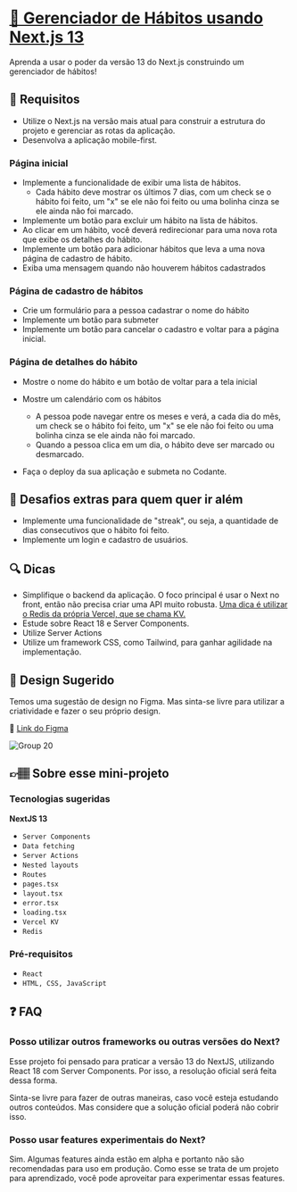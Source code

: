 # [📅 Gerenciador de Hábitos usando Next.js 13](https://codante.io/mini-projetos/gerenciador-de-habitos-nextjs)

Aprenda a usar o poder da versão 13 do Next.js construindo um gerenciador de hábitos!

## 🔨 Requisitos
- Utilize o Next.js na versão mais atual para construir a estrutura do projeto e gerenciar as rotas da aplicação.
- Desenvolva a aplicação mobile-first.

### Página inicial

- Implemente a funcionalidade de exibir uma lista de hábitos.
  - Cada hábito deve mostrar os últimos 7 dias, com um check se o hábito foi feito, um "x" se ele não foi feito ou uma bolinha cinza se ele ainda não foi marcado.
- Implemente um botão para excluir um hábito na lista de hábitos.
- Ao clicar em um hábito, você deverá redirecionar para uma nova rota que exibe os detalhes do hábito.
- Implemente um botão para adicionar hábitos que leva a uma nova página de cadastro de hábito.
- Exiba uma mensagem quando não houverem hábitos cadastrados

### Página de cadastro de hábitos

- Crie um formulário para a pessoa cadastrar o nome do hábito
- Implemente um botão para submeter
- Implemente um botão para cancelar o cadastro e voltar para a página inicial.

### Página de detalhes do hábito

- Mostre o nome do hábito e um botão de voltar para a tela inicial
- Mostre um calendário com os hábitos
  - A pessoa pode navegar entre os meses e verá, a cada dia do mês, um check se o hábito foi feito, um "x" se ele não foi feito ou uma bolinha cinza se ele ainda não foi marcado.
  - Quando a pessoa clica em um dia, o hábito deve ser marcado ou desmarcado.
    
- Faça o deploy da sua aplicação e submeta no Codante.

## 🔨 Desafios extras para quem quer ir além
- Implemente uma funcionalidade de "streak", ou seja, a quantidade de dias consecutivos que o hábito foi feito.
- Implemente um login e cadastro de usuários.

## 🔍 Dicas
- Simplifique o backend da aplicação. O foco principal é usar o Next no front, então não precisa criar uma API muito robusta. [Uma dica é utilizar o Redis da própria Vercel, que se chama KV.](https://vercel.com/docs/storage/vercel-kv)
- Estude sobre React 18 e Server Components.
- Utilize Server Actions
- Utilize um framework CSS, como Tailwind, para ganhar agilidade na implementação.

## 🎨 Design Sugerido
Temos uma sugestão de design no Figma. Mas sinta-se livre para utilizar a criatividade e fazer o seu próprio design.

🔗 [Link do Figma](https://www.figma.com/file/suvmja6210ggZOO6Cpehjl/Mini-Projetos---Codante.io?type=design&node-id=1533-149&mode=design&t=tptjmPrWwZzLsv9Z-0)

![Group 20](https://github.com/codante-io/mp-gerenciador-habitos-next/assets/6475893/72c62cf3-f8da-4540-923e-0b064e2e0961)


## 👉🏽 Sobre esse mini-projeto
### Tecnologias sugeridas
**NextJS 13**

- `Server Components`
- `Data fetching`
- `Server Actions`
- `Nested layouts`
- `Routes`
- `pages.tsx`
- `layout.tsx`
- `error.tsx`
- `loading.tsx`
- `Vercel KV`
- `Redis`

### Pré-requisitos
- `React`
- `HTML, CSS, JavaScript`

## ❓ FAQ
### Posso utilizar outros frameworks ou outras versões do Next?
Esse projeto foi pensado para praticar a versão 13 do NextJS, utilizando React 18 com Server Components. Por isso, a resolução oficial será feita dessa forma.

Sinta-se livre para fazer de outras maneiras, caso você esteja estudando outros conteúdos. Mas considere que a solução oficial poderá não cobrir isso. 

### Posso usar features experimentais do Next?
Sim. Algumas features ainda estão em alpha e portanto não são recomendadas para uso em produção. Como esse se trata de um projeto para aprendizado, você pode aproveitar para experimentar essas features.
